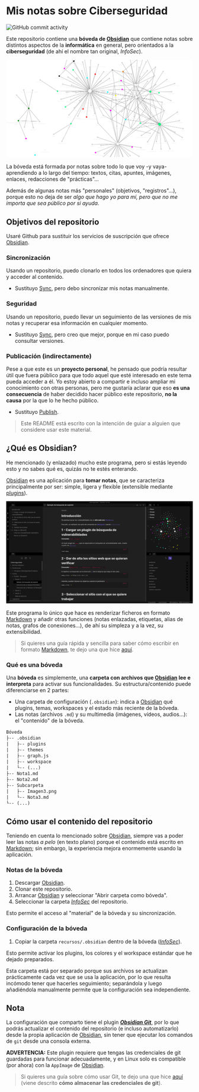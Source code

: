 # Mis notas sobre Ciberseguridad

![GitHub commit activity](https://img.shields.io/github/commit-activity/m/Hacknarok/infosec?color=22A7F0)

Este repositorio contiene una **bóveda de [Obsidian][obsidian]** que contiene notas sobre distintos aspectos de la **informática** en general, pero orientados a la **ciberseguridad** (de ahí el nombre tan original, *InfoSec*).

![Grafo.png](https://github.com/Hacknarok/infosec/blob/master/recursos/README/Grafo.png)

 La bóveda está formada por notas sobre todo lo que voy -y vaya- aprendiendo a lo largo del tiempo: textos, citas, apuntes, imágenes, enlaces, redacciones de "prácticas"...

 Además de algunas notas más "personales" (objetivos, "registros"...), porque esto no deja de ser *algo que hago yo para mí, pero que no me importa que sea público por si ayuda*.



## Objetivos del repositorio

Usaré Github para sustituir los servicios de suscripción que ofrece [Obsidian][obsidian].

### Sincronización

Usando un repositorio, puedo clonarlo en todos los ordenadores que quiera y acceder al contenido.
- Sustituyo [Sync][sync], pero debo sincronizar mis notas manualmente.

### Seguridad

Usando un repositorio, puedo llevar un seguimiento de las versiones de mis notas y recuperar esa información en cualquier momento.
- Sustituyo [Sync][sync], pero creo que mejor, porque en mi caso puedo consultar versiones.

### Publicación (indirectamente)

Pese a que este es un **proyecto personal**, he pensado que podría resultar útil que fuera público para que todo aquel que esté interesado en este tema pueda acceder a él. Yo estoy abierto a compartir e incluso ampliar mi conocimiento con otras personas, pero me gustaría aclarar que eso **es una consecuencia** de haber decidido hacer público este repositorio, **no la causa** por la que lo he hecho público.
- Sustituyo [Publish][publish].

> Este README está escrito con la intención de guiar a alguien que considere usar este material.


## ¿Qué es Obsidian?

He mencionado (y enlazado) mucho este programa, pero si estás leyendo esto y no sabes qué es, quizás no te estés enterando.

[Obsidian][obsidian] es una aplicación para **tomar notas**, que se caracteriza principalmente por ser: simple, ligera y flexible (extensible mediante [plugins](https://obsidian.md/plugins)).

![Workspace.png](https://github.com/Hacknarok/infosec/blob/master/recursos/README/Workspace.png)

Este programa lo único que hace es renderizar ficheros en formato [Markdown][MD] y añadir otras funciones (notas enlazadas, etiquetas, alias de notas, grafos de conexiones...), de ahí su simpleza y a la vez, su extensibilidad.

> Si quieres una guía rápida y sencilla para saber cómo escribir en formato [Markdown][MD], te dejo una que hice [aquí][guia].

### Qué es una bóveda

Una **bóveda** es simplemente, una **carpeta con archivos que [Obsidian][obsidian] lee e interpreta** para activar sus funcionalidades. Su estructura/contenido puede diferenciarse en 2 partes:
- Una carpeta de configuración (`.obsidian`): indica a [Obsidian][obsidian] qué plugins, temas, workspaces y el estado más reciente de la bóveda.
- Las notas (archivos `.md`) y su multimedia (imágenes, vídeos, audios...): el "contenido" de la bóveda.

```
Bóveda
├-- .obsidian
|   ├-- plugins
|   ├-- themes
|   ├-- graph.js
|   ├-- workspace
|   └-- (...)
├-- Nota1.md
├-- Nota2.md
├-- Subcarpeta
|   ├-- Imagen3.png
|   └-- Nota3.md
└-- (...)
```


## Cómo usar el contenido del repositorio

Teniendo en cuenta lo mencionado sobre [Obsidian][obsidian], siempre vas a poder leer las notas *a pelo* (en texto plano) porque el contenido está escrito en [Markdown][MD]; sin embargo, la experiencia mejora enormemente usando la aplicación.

### Notas de la bóveda

1. Descargar [Obsidian][obsidian].
2. Clonar este repositorio.
3. Arrancar [Obsidian][obsidian] y seleccionar "Abrir carpeta como bóveda".
4. Seleccionar la carpeta *[InfoSec](https://github.com/Hacknarok/infosec/InfoSec)* del repositorio.

Esto permite el acceso al "material" de la bóveda y su sincronización.


### Configuración de la bóveda

1. Copiar la carpeta `recursos/.obsidian` dentro de la bóveda (*[InfoSec](https://github.com/Hacknarok/infosec/InfoSec)*).

Esto permite activar los plugins, los colores y el workspace estándar que he dejado preparados.

Esta carpeta está por separado porque sus archivos se actualizan prácticamente cada vez que se usa la aplicación, por lo que resulta incómodo tener que hacerles seguimiento; separándola y luego añadiéndola manualmente permite que la configuración sea independiente.


## Nota

La configuración que comparto tiene el plugin ***[Obsidian Git][obsidian-git]***, por lo que podrás actualizar el contenido del repositorio (e incluso automatizarlo) desde la propia aplicación de [Obsidian][obsidian], sin tener que ejecutar los comandos de `git` desde una consola externa.

**ADVERTENCIA:** Este plugin requiere que tengas las credenciales de git guardadas para funcionar adecuadamente, y en Linux solo es compatible (por ahora) con la `AppImage` de [Obsidian][obsidian].

> Si quieres una guía sobre cómo usar Git, te dejo una que hice [aquí](https://www.notion.so/srgalan-aprendizaje/Mi-curso-de-Git-a44556d305554f31a2eb50044add5b95#2931120420154b2ab850c02a0e9e3f69) (viene descrito **cómo almacenar las credenciales de git**).

[obsidian]: https://obsidian.md
    [sync]: https://obsidian.md/sync
    [publish]: https://obsidian.md/publish
[MD]: https://es.wikipedia.org/wiki/Markdown
    [guia]: https://srgalan-aprendizaje.notion.site/Markdown-18a13c7236b2434fb60a45b67482741d
    [obsidian-git]: https://github.com/denolehov/obsidian-git
